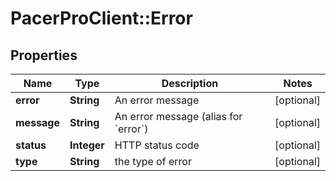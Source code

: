 # PacerProClient::Error

## Properties
Name | Type | Description | Notes
------------ | ------------- | ------------- | -------------
**error** | **String** | An error message | [optional] 
**message** | **String** | An error message (alias for &#x60;error&#x60;) | [optional] 
**status** | **Integer** | HTTP status code | [optional] 
**type** | **String** | the type of error | [optional] 


